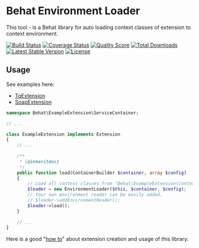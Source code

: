 # Behat Environment Loader

This tool - is a Behat library for auto loading context classes of extension to context environment.

[![Build Status](https://img.shields.io/travis/BR0kEN-/environment-loader/master.svg?style=flat)](https://travis-ci.org/BR0kEN-/environment-loader)
[![Coverage Status](https://img.shields.io/scrutinizer/coverage/g/BR0kEN-/environment-loader.svg?style=flat)](https://scrutinizer-ci.com/g/BR0kEN-/environment-loader/code-structure)
[![Quality Score](https://img.shields.io/scrutinizer/g/BR0kEN-/environment-loader.svg?style=flat)](https://scrutinizer-ci.com/g/BR0kEN-/environment-loader)
[![Total Downloads](https://poser.pugx.org/behat/environment-loader/downloads)](https://packagist.org/packages/behat/environment-loader)
[![Latest Stable Version](https://poser.pugx.org/behat/environment-loader/v/stable)](https://packagist.org/packages/behat/environment-loader)
[![License](https://poser.pugx.org/behat/environment-loader/license)](https://packagist.org/packages/behat/environment-loader)

## Usage

See examples here:

- [TqExtension](https://github.com/BR0kEN-/TqExtension/blob/master/src/ServiceContainer/TqExtension.php#L40-L41)
- [SoapExtension](https://github.com/asgorobets/SoapExtension/blob/master/src/ServiceContainer/SoapExtension.php#L40-L41)

```php
namespace Behat\ExampleExtension\ServiceContainer;

// ...

class ExampleExtension implements Extension
{
    // ...
    
    /**
     * {@inheritdoc}
     */
    public function load(ContainerBuilder $container, array $config)
    {
        // Load all context classes from "Behat\ExampleExtension\Context\*" namespace.
        $loader = new EnvironmentLoader($this, $container, $config);
        // Your own environment reader can be easily added.
        // $loader->addEnvironmentReader();
        $loader->load();
    }
    
    // ...
}
```

Here is a good "[how to](tests/example-extension)" about extension creation and usage of this library.

